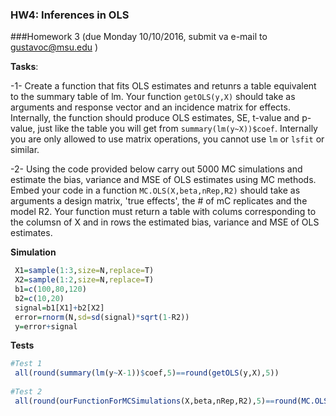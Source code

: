 ### HW4: Inferences in OLS


###Homework 3
(due Monday 10/10/2016, submit va e-mail to gustavoc@msu.edu )

**Tasks**: 

  -1- Create a function that fits OLS estimates and retunrs a table equivalent to the summary table of lm. Your function `getOLS(y,X)` should take as arguments
  and response vector and an incidence matrix for effects. Internally, the function should produce OLS estimates, SE, t-value and p-value, just like the
  table you will get from `summary(lm(y~X))$coef`. Internally you are only allowed to use matrix operations, you cannot use `lm` or `lsfit` or similar.
  
  -2- Using the code provided below carry out 5000 MC simulations and estimate the bias, variance and MSE of OLS estimates using MC methods.
      Embed your code in a function `MC.OLS(X,beta,nRep,R2)` should take as arguments a design matrix, 'true effects', the # of mC replicates and the model
      R2. Your function must return a table with colums corresponding to the columsn of X and in rows the estimated bias, variance and MSE of OLS estimates.
      
**Simulation**

```R
 X1=sample(1:3,size=N,replace=T)
 X2=sample(1:2,size=N,replace=T)
 b1=c(100,80,120)
 b2=c(10,20)
 signal=b1[X1]+b2[X2]
 error=rnorm(N,sd=sd(signal)*sqrt(1-R2))
 y=error+signal
```

**Tests**
```R
#Test 1
 all(round(summary(lm(y~X-1))$coef,5)==round(getOLS(y,X),5))
 
#Test 2
 all(round(ourFunctionForMCSimulations(X,beta,nRep,R2),5)==round(MC.OLS(X,beta,nRep,R2),5))
```

